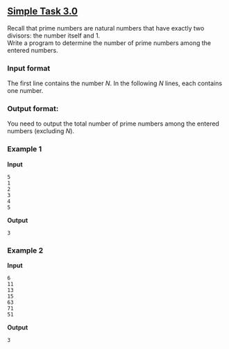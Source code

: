 ## [Simple Task 3.0](../../../solutions/2.4/24_k.py)

Recall that prime numbers are natural numbers that have exactly two divisors: the number itself and 1.  
Write a program to determine the number of prime numbers among the entered numbers.

### Input format

The first line contains the number $N$. In the following $N$ lines, each contains one number.

### Output format:

You need to output the total number of prime numbers among the entered numbers (excluding $N$).

### Example 1

__Input__
```plaintext
5
1
2
3
4
5
```

__Output__
```plaintext
3
```

### Example 2

__Input__
```plaintext
6
11
13
15
63
71
51
```

__Output__
```plaintext
3
```